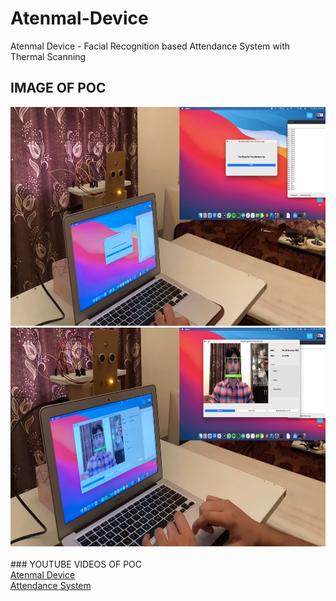 # Atenmal-Device
Atenmal Device - Facial Recognition based Attendance System with Thermal Scanning 
<br>
## IMAGE OF POC 
<img src="Screenshot (122).png" width="800" height="350">
<br>
<img src="Screenshot (123).png" width="800" height="350">
<br>
<br>
### YOUTUBE VIDEOS OF POC
<br>
<a href="https://youtu.be/YH4mp1IZdds">Atenmal Device</a>
<br>
<a href="https://youtu.be/QtNxhvfP32E">Attendance System</a>
